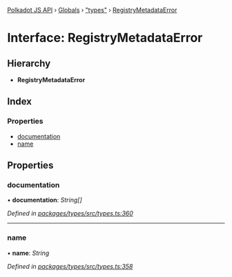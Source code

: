 [Polkadot JS API](../README.md) › [Globals](../globals.md) › ["types"](../modules/_types_.md) › [RegistryMetadataError](_types_.registrymetadataerror.md)

# Interface: RegistryMetadataError

## Hierarchy

* **RegistryMetadataError**

## Index

### Properties

* [documentation](_types_.registrymetadataerror.md#documentation)
* [name](_types_.registrymetadataerror.md#name)

## Properties

###  documentation

• **documentation**: *String[]*

*Defined in [packages/types/src/types.ts:360](https://github.com/polkadot-js/api/blob/7ef945d15b/packages/types/src/types.ts#L360)*

___

###  name

• **name**: *String*

*Defined in [packages/types/src/types.ts:358](https://github.com/polkadot-js/api/blob/7ef945d15b/packages/types/src/types.ts#L358)*
